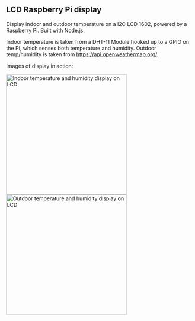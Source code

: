 ## LCD Raspberry Pi display

Display indoor and outdoor temperature on a I2C LCD 1602, powered by a Raspberry Pi. Built with Node.js.

Indoor temperature is taken from a DHT-11 Module hooked up to a GPIO on the Pi, which senses both temperature and humidity. Outdoor temp/humidity is taken from https://api.openweathermap.org/.


Images of display in action: 

<img width="325" title="Indoor temperature and humidity display on LCD" alt="Indoor temperature and humidity display on LCD" src="/public/indoor-temp.png" />
<img width="325" title="Outdoor temperature and humidity display on LCD" alt="Outdoor temperature and humidity display on LCD" src="/public/outdoor-temp.png" />